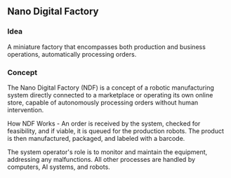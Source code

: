 ## Nano Digital Factory

### Idea

A miniature factory that encompasses both production and business operations, automatically processing orders.

### Concept

The Nano Digital Factory (NDF) is a concept of a robotic manufacturing system directly connected to a marketplace or operating its own online store, capable of autonomously processing orders without human intervention.

How NDF Works - An order is received by the system, checked for feasibility, and if viable, it is queued for the production robots. The product is then manufactured, packaged, and labeled with a barcode.

The system operator's role is to monitor and maintain the equipment, addressing any malfunctions. All other processes are handled by computers, AI systems, and robots.
